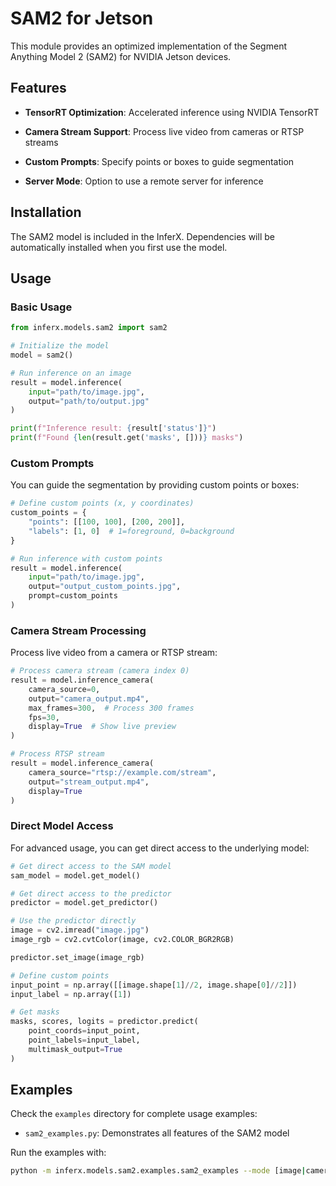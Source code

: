 # SAM2 for Jetson

This module provides an optimized implementation of the Segment Anything Model 2 (SAM2) for NVIDIA Jetson devices.

## Features

- **TensorRT Optimization**: Accelerated inference using NVIDIA TensorRT
- **Camera Stream Support**: Process live video from cameras or RTSP streams
- **Custom Prompts**: Specify points or boxes to guide segmentation

- **Server Mode**: Option to use a remote server for inference

## Installation

The SAM2 model is included in the InferX. Dependencies will be automatically installed when you first use the model.

## Usage

### Basic Usage

```python
from inferx.models.sam2 import sam2

# Initialize the model
model = sam2()

# Run inference on an image
result = model.inference(
    input="path/to/image.jpg",
    output="path/to/output.jpg"
)

print(f"Inference result: {result['status']}")
print(f"Found {len(result.get('masks', []))} masks")
```

### Custom Prompts

You can guide the segmentation by providing custom points or boxes:

```python
# Define custom points (x, y coordinates)
custom_points = {
    "points": [[100, 100], [200, 200]],
    "labels": [1, 0]  # 1=foreground, 0=background
}

# Run inference with custom points
result = model.inference(
    input="path/to/image.jpg",
    output="output_custom_points.jpg",
    prompt=custom_points
)
```

### Camera Stream Processing

Process live video from a camera or RTSP stream:

```python
# Process camera stream (camera index 0)
result = model.inference_camera(
    camera_source=0,
    output="camera_output.mp4",
    max_frames=300,  # Process 300 frames
    fps=30,
    display=True  # Show live preview
)

# Process RTSP stream
result = model.inference_camera(
    camera_source="rtsp://example.com/stream",
    output="stream_output.mp4",
    display=True
)
```

### Direct Model Access

For advanced usage, you can get direct access to the underlying model:

```python
# Get direct access to the SAM model
sam_model = model.get_model()

# Get direct access to the predictor
predictor = model.get_predictor()

# Use the predictor directly
image = cv2.imread("image.jpg")
image_rgb = cv2.cvtColor(image, cv2.COLOR_BGR2RGB)

predictor.set_image(image_rgb)

# Define custom points
input_point = np.array([[image.shape[1]//2, image.shape[0]//2]])
input_label = np.array([1])

# Get masks
masks, scores, logits = predictor.predict(
    point_coords=input_point,
    point_labels=input_label,
    multimask_output=True
)
```

## Examples

Check the `examples` directory for complete usage examples:

- `sam2_examples.py`: Demonstrates all features of the SAM2 model

Run the examples with:

```bash
python -m inferx.models.sam2.examples.sam2_examples --mode [image|camera|model_access]
```